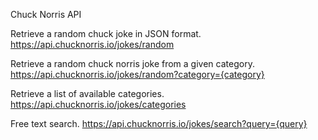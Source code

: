 Chuck Norris API

Retrieve a random chuck joke in JSON format.
https://api.chucknorris.io/jokes/random

Retrieve a random chuck norris joke from a given category.
https://api.chucknorris.io/jokes/random?category={category}

Retrieve a list of available categories.
https://api.chucknorris.io/jokes/categories

Free text search.
https://api.chucknorris.io/jokes/search?query={query}
